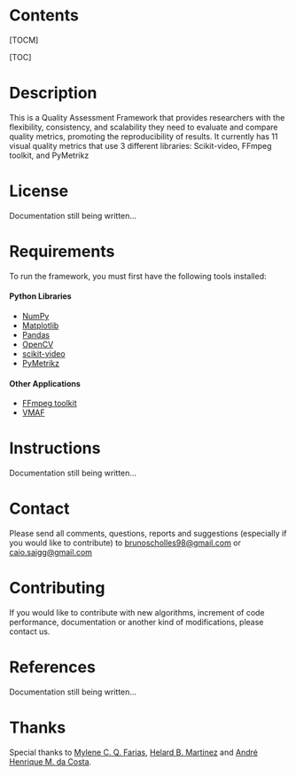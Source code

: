 # Contents

[TOCM]

[TOC]

# Description
This is a Quality Assessment Framework that provides researchers with the flexibility, consistency, and scalability they need to evaluate and compare quality metrics, promoting the reproducibility of results. It currently has 11 visual quality metrics that use 3 different libraries: Scikit-video, FFmpeg toolkit, and PyMetrikz

# License

Documentation still being written...

# Requirements

To run the framework, you must first have the following tools installed:

#### Python Libraries

- [NumPy](https://numpy.org/)
- [Matplotlib](https://matplotlib.org/stable/users/installing/index.html)
- [Pandas](https://pandas.pydata.org/)
- [OpenCV](https://docs.opencv.org/4.x/d6/d00/tutorial_py_root.html)
- [scikit-video](http://www.scikit-video.org/stable/)
- [PyMetrikz](https://gitlab.com/gpds-unb/pymetrikz)

#### Other Applications
- [FFmpeg toolkit](https://ffmpeg.org/)
- [VMAF](https://github.com/Netflix/vmaf)

# Instructions

Documentation still being written...

# Contact

Please send all comments, questions, reports and suggestions (especially if you would like to contribute) to brunoscholles98@gmail.com or  caio.saigg@gmail.com

# Contributing

If you would like to contribute with new algorithms, increment of code performance, documentation or another kind of modifications, please contact us.

# References

Documentation still being written…

# Thanks

Special thanks to [Mylene C. Q. Farias](http://www.ene.unb.br/mylene/), [Helard B. Martinez](https://people.ucd.ie/helard.becerra) and [André Henrique M. da Costa](https://www.escavador.com/sobre/277751988/andre-henrique-macedo-da-costa).
